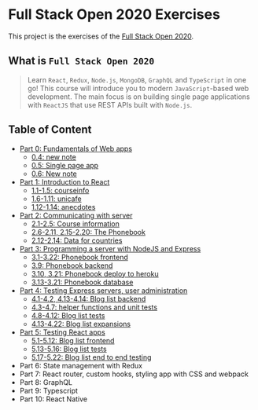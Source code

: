# Full Stack Open 2020 Exercises

This project is the exercises of the [Full Stack Open 2020](https://fullstackopen.com/).

## What is `Full Stack Open 2020`

> Learn `React`, `Redux`, `Node.js`, `MongoDB`, `GraphQL` and `TypeScript` in one go! This course will introduce you to modern `JavaScript`-based web development. The main focus is on building single page applications with `ReactJS` that use REST APIs built with `Node.js`.

## Table of Content

- [Part 0: Fundamentals of Web apps](./part0)
  - [0.4: new note](part0/0.4.md)
  - [0.5: Single page app](part0/0.5.md)
  - [0.6: New note](part0/0.6.md)
- [Part 1: Introduction to React](./part1)
  - [1.1-1.5: courseinfo](part1/courseinfo)
  - [1.6-1.11: unicafe](part1/unicafe)
  - [1.12-1.14: anecdotes](part1/anecdotes)
- [Part 2: Communicating with server](./part2)
  - [2.1-2.5: Course information](part2/courseinfo)
  - [2.6-2.11, 2.15-2.20: The Phonebook](part2/phonebook)
  - [2.12-2.14: Data for countries](part2/countries)
- [Part 3: Programming a server with NodeJS and Express](./part3)
  - [3.1-3.22: Phonebook frontend](part2/phonebook)
  - [3.9: Phonebook backend](https://github.com/Zeroto521/Phonebook-backend)
  - [3.10, 3.21: Phonebook deploy to heroku](https://agile-refuge-83919.herokuapp.com/)
  - [3.13-3.21: Phonebook database](https://github.com/Zeroto521/Phonebook-backend/blob/main/src/model.js)
- [Part 4: Testing Express servers, user administration](./part4)
  - [4.1-4.2, 4.13-4.14: Blog list backend](https://github.com/Zeroto521/Bloglist-backend)
  - [4.3-4.7: helper functions and unit tests](https://github.com/Zeroto521/Bloglist-backend/blob/master/tests/list.test.js)
  - [4.8-4.12: Blog list tests](https://github.com/Zeroto521/Bloglist-backend/blob/master/tests/api.test.js)
  - [4.13-4.22: Blog list expansions](https://github.com/Zeroto521/Bloglist-backend)
- [Part 5: Testing React apps](./part5)
  - [5.1-5.12: Blog list frontend](https://github.com/Zeroto521/Bloglist-frontend)
  - [5.13-5.16: Blog list tests](https://github.com/Zeroto521/Bloglist-frontend/blob/master/src/components/Blog.test.js)
  - [5.17-5.22: Blog list end to end testing](https://github.com/Zeroto521/Bloglist-frontend/blob/master/cypress/integration/blog_app.spec.js)
- Part 6: State management with Redux
- Part 7: React router, custom hooks, styling app with CSS and webpack
- Part 8: GraphQL
- Part 9: Typescript
- Part 10: React Native
